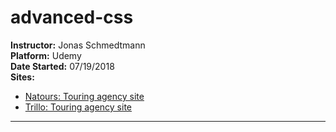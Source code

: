 # advanced-css
**Instructor:** Jonas Schmedtmann  
**Platform:** Udemy  
**Date Started:** 07/19/2018  
**Sites:**
* [Natours: Touring agency site](https://nilsonmolina.github.io/css-basics/advanced-css/01-natours/index.html)
* [Trillo: Touring agency site](https://nilsonmolina.github.io/css-basics/advanced-css/02-trillo/index.html)

--- 